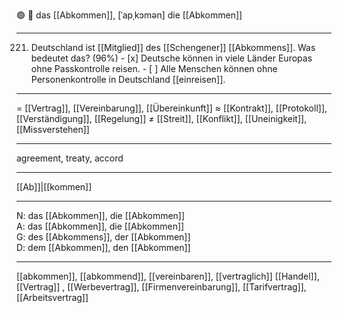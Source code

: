 🟢 📜 das [[Abkommen]], [ˈapˌkɔmən]
die [[Abkommen]]

---
221. Deutschland ist [[Mitglied]] des [[Schengener]] [[Abkommens]]. Was bedeutet das? (96%)
	- [x] Deutsche können in viele Länder Europas ohne Passkontrolle reisen.
	- [ ] Alle Menschen können ohne Personenkontrolle in Deutschland [[einreisen]].

---
= [[Vertrag]], [[Vereinbarung]], [[Übereinkunft]]
≈ [[Kontrakt]], [[Protokoll]], [[Verständigung]], [[Regelung]]
≠ [[Streit]], [[Konflikt]], [[Uneinigkeit]], [[Missverstehen]]

---
agreement, treaty, accord

---
[[Ab]]|[[kommen]]

---
N: das [[Abkommen]], die [[Abkommen]]  
A: das [[Abkommen]], die [[Abkommen]]  
G: des [[Abkommens]], der [[Abkommen]]  
D: dem [[Abkommen]], den [[Abkommen]]  

---
[[abkommen]], [[abkommend]], [[vereinbaren]], [[vertraglich]]
[[Handel]], [[Vertrag]]
, [[Werbevertrag]], [[Firmenvereinbarung]], [[Tarifvertrag]], [[Arbeitsvertrag]]